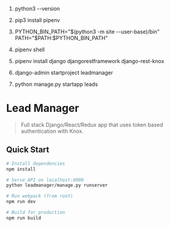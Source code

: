 1. python3 --version
2. pip3 install pipenv
3. PYTHON_BIN_PATH="$(python3 -m site --user-base)/bin"
   PATH="$PATH:$PYTHON_BIN_PATH"

4. pipenv shell
5. pipenv install django djangorestframework django-rest-knox
6. django-admin startproject leadmanager  
7. python manage.py startapp leads
# Lead Manager

> Full stack Django/React/Redux app that uses token based authentication with Knox.

## Quick Start

```bash
# Install dependencies
npm install

# Serve API on localhost:8000
python leadmanager/manage.py runserver

# Run webpack (from root)
npm run dev

# Build for production
npm run build
```
